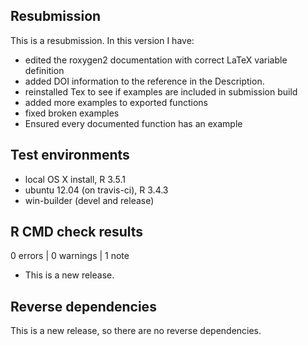## Resubmission
This is a resubmission. In this version I have:

* edited the roxygen2 documentation with correct LaTeX variable definition
* added DOI information to the reference in the Description.
* reinstalled Tex to see if examples are included in submission build
* added more examples to exported functions
* fixed broken examples
* Ensured every documented function has an example


## Test environments
* local OS X install, R 3.5.1
* ubuntu 12.04 (on travis-ci), R 3.4.3
* win-builder (devel and release)

## R CMD check results

0 errors | 0 warnings | 1 note

* This is a new release.

## Reverse dependencies

This is a new release, so there are no reverse dependencies.
